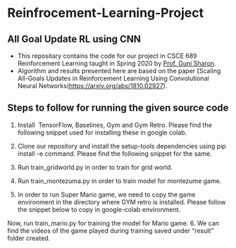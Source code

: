 # Reinfrocement-Learning-Project
## All Goal Update RL using CNN

- This repositary contains the code for our project in CSCE 689 Reinforcement Learning taught in Spring 
2020 by [Prof. Guni Sharon](http://faculty.cse.tamu.edu/guni/).
- Algorithm and results presented here are based on the paper 
[Scaling All-Goals Updates in Reinforcement Learning Using Convolutional Neural Networks(https://arxiv.org/abs/1810.02927).

## Steps to follow for running the given source code 

1. Install  TensorFlow, Baselines, Gym and Gym Retro.
Please find the following snippet used for installing these in google colab.


2. Clone our repository and install the setup-tools dependencies using pip install -e command.
Please find the following snippet for the same.



3. Run train_gridworld.py in order to train for grid world. 
4. Run train_montezuma.py in order to train model for montezume game.
5. In order to run Super Mario game, we need to copy the game environment in the directory where GYM retro is installed. 
Please follow the snippet below to copy in google-colab environment.

Now, run train_mario.py for training the model for Mario game.
6. We can find the videos of the game played during training saved under “result” folder created.


